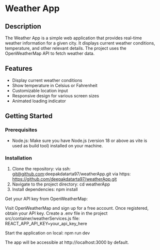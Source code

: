 # Weather App

## Description

The Weather App is a simple web application that provides real-time weather information for a given city. It displays current weather conditions, temperature, and other relevant details. The project uses the OpenWeatherMap API to fetch weather data.

## Features

- Display current weather conditions
- Show temperature in Celsius or Fahrenheit
- Customizable location input
- Responsive design for various screen sizes
- Animated loading indicator

## Getting Started

### Prerequisites

- Node.js: Make sure you have Node.js (version 18 or above as vite is used as build tool) installed on your machine.

### Installation

1. Clone the repository:
  via ssh: git@github.com:deepakdatarta97/weatherApp.git
  via https: https://github.com/deepakdatarta97/weatherApp.git
2. Navigate to the project directory:
  cd weatherApp
3. Install dependencies:
  npm install

Get your API key from OpenWeatherMap:

Visit OpenWeatherMap and sign up for a free account.
Once registered, obtain your API key.
Create a .env file in the project src/container/weatherServices.js file:
  REACT_APP_API_KEY=your_api_key_here

Start the application on local: 
npm run dev

The app will be accessible at http://localhost:3000 by default.
